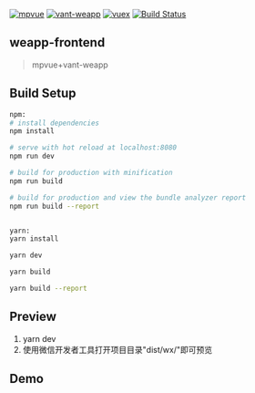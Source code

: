 
[![mpvue](https://img.shields.io/badge/mpvue-1.0.11-blue.svg)](http://mpvue.com/)
[![vant-weapp](https://img.shields.io/badge/vant--weapp-0.5.2-blue.svg)](https://youzan.github.io/vant-weapp/#/intro)
[![vuex](https://img.shields.io/badge/vuex-3.0.1-blue.svg)](https://vuex.vuejs.org/zh/)
[![Build Status](https://travis-ci.org/hirCodd/BookSharing.svg?branch=master)](https://travis-ci.org/hirCodd/BookSharing)
## weapp-frontend

> mpvue+vant-weapp

## Build Setup

``` bash
npm:
# install dependencies
npm install 

# serve with hot reload at localhost:8080
npm run dev

# build for production with minification
npm run build

# build for production and view the bundle analyzer report
npm run build --report


yarn:
yarn install

yarn dev

yarn build

yarn build --report
```
## Preview
1. yarn dev
2. 使用微信开发者工具打开项目目录"dist/wx/"即可预览

## Demo


